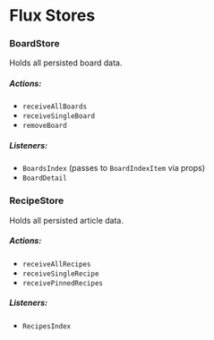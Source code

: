 # Flux Stores

### BoardStore

Holds all persisted board data.

##### Actions:
- `receiveAllBoards`
- `receiveSingleBoard`
- `removeBoard`

##### Listeners:
- `BoardsIndex` (passes to `BoardIndexItem` via props)
- `BoardDetail`


### RecipeStore

Holds all persisted article data.

##### Actions:
- `receiveAllRecipes`
- `receiveSingleRecipe`
- `receivePinnedRecipes`

##### Listeners:
- `RecipesIndex`
